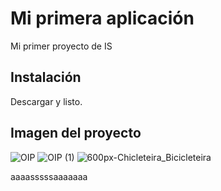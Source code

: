 # Mi primera aplicación

Mi primer proyecto de IS

## Instalación
Descargar y listo.

## Imagen del proyecto
![OIP](https://github.com/user-attachments/assets/5127ee25-0ef5-4d88-8c83-423e68561b14)
![OIP (1)](https://github.com/user-attachments/assets/f3081ae1-c40d-4ea1-be3e-d5631a7cd96d)
![600px-Chicleteira_Bicicleteira](https://github.com/user-attachments/assets/8895a2a2-a78e-4cf7-a667-710a7ebe7311)

aaaasssssaaaaaaa
